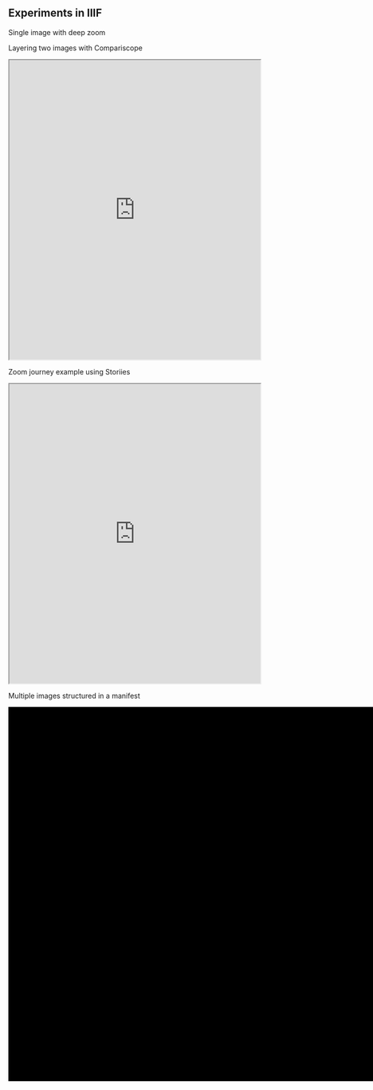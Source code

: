 ## Experiments in IIIF

Single image with deep zoom

Layering two images with Compariscope

<iframe width="100%" height="600" src="https://dhsi-iiif.github.io/2019/noirchivist/compariscope2.mp4?embed=true" title="St Cecilia: from desing to engraving" id="Overlayvideo" allowfullscreen></iframe>

Zoom journey example using Storiies

<iframe width="100%" height="600" src="https://storiiies.cogapp.com/viewer/2a19i/St-Cecilia-The-Palace-of-Art?embed=true" title="St Cecilia, The Palace of Art"></iframe>

Multiple images structured in a manifest

<div class="uv" data-locale="en-GB:English (GB),cy-GB:Cymraeg" data-config="/config.json" data-uri="https://dhsi-iiif.github.io/2019/noirchivist/manifest.json" data-collectionindex="0" data-manifestindex="0" data-sequenceindex="0" data-canvasindex="1" data-xywh="-1538,-160,6729,3182" data-rotation="0" style="width:1000px; height:750px; background-color: #000"></div><script type="text/javascript" id="embedUV" src="https://universalviewer.io/vendor/uv/lib/embed.js"></script><script type="text/javascript">/* wordpress fix */</script>



